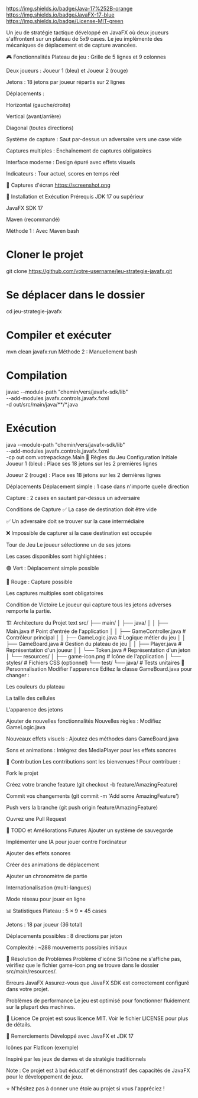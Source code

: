 https://img.shields.io/badge/Java-17%252B-orange
https://img.shields.io/badge/JavaFX-17-blue
https://img.shields.io/badge/License-MIT-green

Un jeu de stratégie tactique développé en JavaFX où deux joueurs s'affrontent sur un plateau de 5x9 cases. Le jeu implémente des mécaniques de déplacement et de capture avancées.

🎮 Fonctionnalités
Plateau de jeu : Grille de 5 lignes et 9 colonnes

Deux joueurs : Joueur 1 (bleu) et Joueur 2 (rouge)

Jetons : 18 jetons par joueur répartis sur 2 lignes

Déplacements :

Horizontal (gauche/droite)

Vertical (avant/arrière)

Diagonal (toutes directions)

Système de capture : Saut par-dessus un adversaire vers une case vide

Captures multiples : Enchaînement de captures obligatoires

Interface moderne : Design épuré avec effets visuels

Indicateurs : Tour actuel, scores en temps réel

📸 Captures d'écran
https://screenshot.png

🚀 Installation et Exécution
Prérequis
JDK 17 ou supérieur

JavaFX SDK 17

Maven (recommandé)

Méthode 1 : Avec Maven
bash
# Cloner le projet
git clone https://github.com/votre-username/jeu-strategie-javafx.git

# Se déplacer dans le dossier
cd jeu-strategie-javafx

# Compiler et exécuter
mvn clean javafx:run
Méthode 2 : Manuellement
bash
# Compilation
javac --module-path "chemin/vers/javafx-sdk/lib" \
      --add-modules javafx.controls,javafx.fxml \
      -d out/src/main/java/**/*.java

# Exécution
java --module-path "chemin/vers/javafx-sdk/lib" \
     --add-modules javafx.controls,javafx.fxml \
     -cp out com.votrepackage.Main
🎯 Règles du Jeu
Configuration Initiale
Joueur 1 (bleu) : Place ses 18 jetons sur les 2 premières lignes

Joueur 2 (rouge) : Place ses 18 jetons sur les 2 dernières lignes

Déplacements
Déplacement simple : 1 case dans n'importe quelle direction

Capture : 2 cases en sautant par-dessus un adversaire

Conditions de Capture
✅ La case de destination doit être vide

✅ Un adversaire doit se trouver sur la case intermédiaire

❌ Impossible de capturer si la case destination est occupée

Tour de Jeu
Le joueur sélectionne un de ses jetons

Les cases disponibles sont highlightées :

🟢 Vert : Déplacement simple possible

🔴 Rouge : Capture possible

Les captures multiples sont obligatoires

Condition de Victoire
Le joueur qui capture tous les jetons adverses remporte la partie.

🏗️ Architecture du Projet
text
src/
├── main/
│   ├── java/
│   │   ├── Main.java          # Point d'entrée de l'application
│   │   ├── GameController.java # Contrôleur principal
│   │   ├── GameLogic.java     # Logique métier du jeu
│   │   ├── GameBoard.java     # Gestion du plateau de jeu
│   │   ├── Player.java        # Représentation d'un joueur
│   │   └── Token.java         # Représentation d'un jeton
│   └── resources/
│       ├── game-icon.png      # Icône de l'application
│       └── styles/            # Fichiers CSS (optionnel)
└── test/
    └── java/                  # Tests unitaires
🎨 Personnalisation
Modifier l'apparence
Editez la classe GameBoard.java pour changer :

Les couleurs du plateau

La taille des cellules

L'apparence des jetons

Ajouter de nouvelles fonctionnalités
Nouvelles règles : Modifiez GameLogic.java

Nouveaux effets visuels : Ajoutez des méthodes dans GameBoard.java

Sons et animations : Intégrez des MediaPlayer pour les effets sonores

🤝 Contribution
Les contributions sont les bienvenues ! Pour contribuer :

Fork le projet

Créez votre branche feature (git checkout -b feature/AmazingFeature)

Commit vos changements (git commit -m 'Add some AmazingFeature')

Push vers la branche (git push origin feature/AmazingFeature)

Ouvrez une Pull Request

📝 TODO et Améliorations Futures
Ajouter un système de sauvegarde

Implémenter une IA pour jouer contre l'ordinateur

Ajouter des effets sonores

Créer des animations de déplacement

Ajouter un chronomètre de partie

Internationalisation (multi-langues)

Mode réseau pour jouer en ligne

📊 Statistiques
Plateau : 5 × 9 = 45 cases

Jetons : 18 par joueur (36 total)

Déplacements possibles : 8 directions par jeton

Complexité : ~288 mouvements possibles initiaux

🐛 Résolution de Problèmes
Problème d'icône
Si l'icône ne s'affiche pas, vérifiez que le fichier game-icon.png se trouve dans le dossier src/main/resources/.

Erreurs JavaFX
Assurez-vous que JavaFX SDK est correctement configuré dans votre projet.

Problèmes de performance
Le jeu est optimisé pour fonctionner fluidement sur la plupart des machines.

📄 Licence
Ce projet est sous licence MIT. Voir le fichier LICENSE pour plus de détails.

🙏 Remerciements
Développé avec JavaFX et JDK 17

Icônes par FlatIcon (exemple)

Inspiré par les jeux de dames et de stratégie traditionnels

Note : Ce projet est à but éducatif et démonstratif des capacités de JavaFX pour le développement de jeux.

⭐ N'hésitez pas à donner une étoie au projet si vous l'appréciez !

